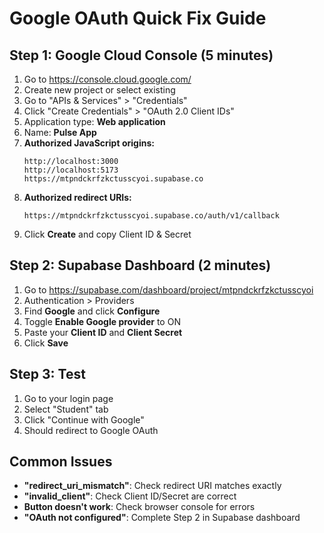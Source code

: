 # Google OAuth Quick Fix Guide

## Step 1: Google Cloud Console (5 minutes)

1. Go to https://console.cloud.google.com/
2. Create new project or select existing
3. Go to "APIs & Services" > "Credentials"
4. Click "Create Credentials" > "OAuth 2.0 Client IDs"
5. Application type: **Web application**
6. Name: **Pulse App**
7. **Authorized JavaScript origins:**
   ```
   http://localhost:3000
   http://localhost:5173
   https://mtpndckrfzkctusscyoi.supabase.co
   ```
8. **Authorized redirect URIs:**
   ```
   https://mtpndckrfzkctusscyoi.supabase.co/auth/v1/callback
   ```
9. Click **Create** and copy Client ID & Secret

## Step 2: Supabase Dashboard (2 minutes)

1. Go to https://supabase.com/dashboard/project/mtpndckrfzkctusscyoi
2. Authentication > Providers
3. Find **Google** and click **Configure**
4. Toggle **Enable Google provider** to ON
5. Paste your **Client ID** and **Client Secret**
6. Click **Save**

## Step 3: Test

1. Go to your login page
2. Select "Student" tab
3. Click "Continue with Google"
4. Should redirect to Google OAuth

## Common Issues

- **"redirect_uri_mismatch"**: Check redirect URI matches exactly
- **"invalid_client"**: Check Client ID/Secret are correct
- **Button doesn't work**: Check browser console for errors
- **"OAuth not configured"**: Complete Step 2 in Supabase dashboard
